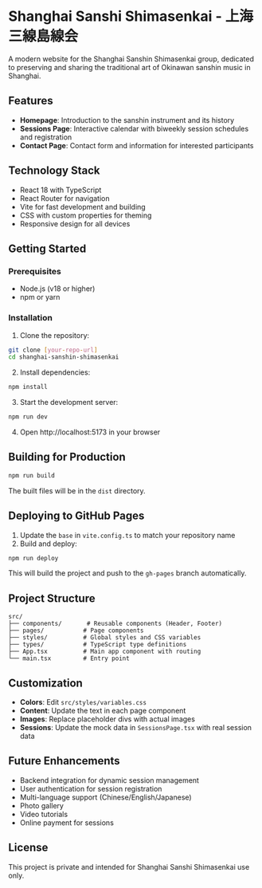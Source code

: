 # Shanghai Sanshi Shimasenkai - 上海三線島線会

A modern website for the Shanghai Sanshin Shimasenkai group, dedicated to preserving and sharing the traditional art of Okinawan sanshin music in Shanghai.

## Features

- **Homepage**: Introduction to the sanshin instrument and its history
- **Sessions Page**: Interactive calendar with biweekly session schedules and registration
- **Contact Page**: Contact form and information for interested participants

## Technology Stack

- React 18 with TypeScript
- React Router for navigation
- Vite for fast development and building
- CSS with custom properties for theming
- Responsive design for all devices

## Getting Started

### Prerequisites

- Node.js (v18 or higher)
- npm or yarn

### Installation

1. Clone the repository:
```bash
git clone [your-repo-url]
cd shanghai-sanshin-shimasenkai
```

2. Install dependencies:
```bash
npm install
```

3. Start the development server:
```bash
npm run dev
```

4. Open http://localhost:5173 in your browser

## Building for Production

```bash
npm run build
```

The built files will be in the `dist` directory.

## Deploying to GitHub Pages

1. Update the `base` in `vite.config.ts` to match your repository name
2. Build and deploy:
```bash
npm run deploy
```

This will build the project and push to the `gh-pages` branch automatically.

## Project Structure

```
src/
├── components/       # Reusable components (Header, Footer)
├── pages/           # Page components
├── styles/          # Global styles and CSS variables
├── types/           # TypeScript type definitions
├── App.tsx          # Main app component with routing
└── main.tsx         # Entry point
```

## Customization

- **Colors**: Edit `src/styles/variables.css`
- **Content**: Update the text in each page component
- **Images**: Replace placeholder divs with actual images
- **Sessions**: Update the mock data in `SessionsPage.tsx` with real session data

## Future Enhancements

- Backend integration for dynamic session management
- User authentication for session registration
- Multi-language support (Chinese/English/Japanese)
- Photo gallery
- Video tutorials
- Online payment for sessions

## License

This project is private and intended for Shanghai Sanshi Shimasenkai use only.
